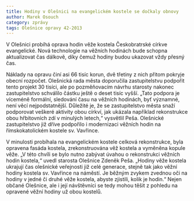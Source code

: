 ```yaml
---
title: Hodiny v Olešnici na evangelickém kostele se dočkaly obnovy
author: Marek Osouch
category: zprávy
tags: Olešnice opravy 42-2013
---
```


V Olešnici probíhá oprava hodin věže kostela Českobratrské církve evangelické. Nová technologie na věžních hodinách bude schopna aktualizovat čas dálkově, díky čemuž hodiny budou ukazovat vždy přesný čas. 

Náklady na opravu činí asi 66 tisíc korun, dvě třetiny z nich přitom pokryje obecní rozpočet. Olešnická rada města doporučila zastupitelstvu podpořit tento projekt 30 tisíci, ale po pozměňovacím návrhu starosty nakonec zastupitelstvo schválilo částku ještě o deset tisíc vyšší. „Tato podpora je víceméně formální, sledování času na věžních hodinách, byť významné, není věcí nejpodstatnější. Důležité je, že se zastupitelstvo města snaží podporovat veškeré aktivity obou církví, jak ukázala například rekonstrukce obou hřbitovních zdí v minulých letech,“ vysvětlil Peša. Olešnické zastupitelstvo již dříve podpořilo i modernizaci věžních hodin na římskokatolickém kostele sv. Vavřince. 

V minulosti probíhala na evangelickém kostele celková rekonstrukce, byla opravena fasáda kostela, zrekonstruována věž kostela a vyměněna kopule věže. „V této chvíli se bylo nutno zabývat úvahou o rekonstrukci věžních hodin kostela,“ uvedl starosta Olešnice Zdeněk Peša. „Hodiny věže kostela ukrajují čas olešnické veřejnosti již celé generace, stejně tak jako věžní hodiny kostela sv. Vavřince na náměstí. Je běžným zvykem zvednou oči na hodiny v jedné či druhé věže kostela, abyste zjistili, kolik je hodin.“ Nejen občané Olešnice, ale i její návštěvníci se tedy mohou těšit z pohledu na opravené věžní hodiny už obou kostelů.
